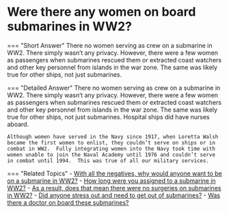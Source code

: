 # Were there any women on board submarines in WW2?


=== "Short Answer"
    There no women serving as crew on a submarine in WW2. There simply wasn’t any privacy. However, there were a few women as passengers when submarines rescued them or extracted coast watchers and other key personnel from islands in the war zone. The same was likely true for other ships, not just submarines.

=== "Detailed Answer"
    There no women serving as crew on a submarine in WW2.  There simply wasn’t any privacy.  However, there were a few women as passengers when submarines rescued them or extracted coast watchers and other key personnel from islands in the war zone.  The same was likely true for other ships, not just submarines.  Hospital ships did have nurses aboard.

    Although women have served in the Navy since 1917, when Loretta Walsh became the first women to enlist, they couldn’t serve on ships or in combat in WW2.  Fully integrating women into the Navy took time with women unable to join the Naval Academy until 1976 and couldn’t serve in combat until 1994.  This was true of all our military services.

=== "Related Topics"
    - [With all the negatives, why would anyone want to be on a submarine in WW2?](./with-all-the-negatives-why-would-anyone-want-to-be-on-a-submarine-in-ww2.md)
    - [How long were you assigned to a submarine in WW2?](./how-long-were-you-assigned-to-a-submarine-in-ww2.md)
    - [As a result, does that mean there were no surgeries on submarines in WW2?](./as-a-result-does-that-mean-there-were-no-surgeries-on-submarines-in-ww2.md)
    - [Did anyone stress out and need to get out of submarines?](./did-anyone-stress-out-and-need-to-get-out-of-submarines.md)
    - [Was there a doctor on board these submarines?](./was-there-a-doctor-on-board-these-submarines.md)
